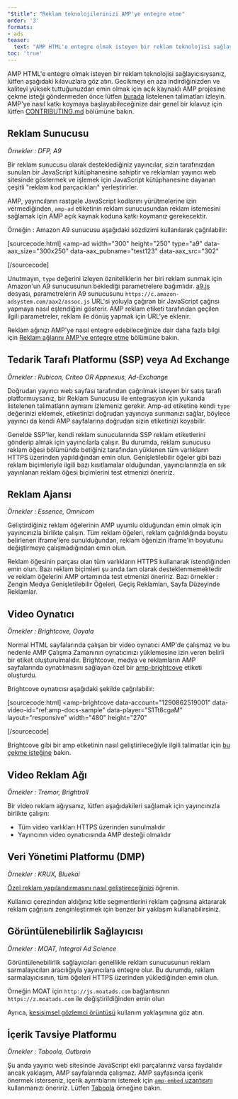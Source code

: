 ```yaml
---
"$title": "Reklam teknolojilerinizi AMP'ye entegre etme"
order: '3'
formats:
- ads
teaser:
  text: "AMP HTML'e entegre olmak isteyen bir reklam teknolojisi sağlayıcısıysanız, lütfen aşağıdaki kılavuzlara göz atın."
toc: 'true'
---
```


<!--
This file is imported from https://github.com/ampproject/amphtml/blob/master/ads/_integration-guide.md.
Please do not change this file.
If you have found a bug or an issue please
have a look and request a pull request there.
-->

AMP HTML'e entegre olmak isteyen bir reklam teknolojisi sağlayıcısıysanız, lütfen aşağıdaki kılavuzlara göz atın. Gecikmeyi en aza indirdiğinizden ve kaliteyi yüksek tuttuğunuzdan emin olmak için açık kaynaklı AMP projesine çekme isteği göndermeden önce lütfen [burada](https://github.com/ampproject/amphtml/blob/master/ads/../3p/README.md#ads) listelenen talimatları izleyin. AMP'ye nasıl katkı koymaya başlayabileceğinize dair genel bir kılavuz için lütfen [CONTRIBUTING.md](https://github.com/ampproject/amphtml/blob/master/ads/../CONTRIBUTING.md) bölümüne bakın.

## Reklam Sunucusu <a name="ad-server"></a>

*Örnekler : DFP, A9*

Bir reklam sunucusu olarak desteklediğiniz yayıncılar, sizin tarafınızdan sunulan bir JavaScript kütüphanesine sahiptir ve reklamları yayıncı web sitesinde göstermek ve işlemek için JavaScript kütüphanesine dayanan çeşitli "reklam kod parçacıkları" yerleştirirler.

AMP, yayıncıların rastgele JavaScript kodlarını yürütmelerine izin vermediğinden, `amp-ad` etiketinin reklam sunucusundan reklam istemesini sağlamak için AMP açık kaynak koduna katkı koymanız gerekecektir.

Örneğin : Amazon A9 sunucusu aşağıdaki sözdizimi kullanılarak çağrılabilir:

[sourcecode:html]
<amp-ad
  width="300"
  height="250"
  type="a9"
  data-aax_size="300x250"
  data-aax_pubname="test123"
  data-aax_src="302"
>
</amp-ad>
[/sourcecode]

Unutmayın, `type` değerini izleyen özniteliklerin her biri reklam sunmak için Amazon'un A9 sunucusunun beklediği parametrelere bağımlıdır. [a9.js](https://github.com/ampproject/amphtml/blob/master/ads/./a9.js) dosyası, parametrelerin A9 sunucusunu `https://c.amazon-adsystem.com/aax2/assoc.js` URL'si yoluyla çağıran bir JavaScript çağrısı yapmaya nasıl eşlendiğini gösterir. AMP reklam etiketi tarafından geçilen ilgili parametreler, reklam ile dönüş yapmak için URL'ye eklenir.

Reklam ağınızı AMP'ye nasıl entegre edebileceğinize dair daha fazla bilgi için [Reklam ağlarını AMP'ye entegre etme](https://github.com/ampproject/amphtml/blob/master/ads/README.md) bölümüne bakın.

## Tedarik Tarafı Platformu (SSP) veya Ad Exchange <a name="supply-side-platform-ssp-or-an-ad-exchange"></a>

*Örnekler : Rubicon, Criteo OR Appnexus, Ad-Exchange*

Doğrudan yayıncı web sayfası tarafından çağrılmak isteyen bir satış tarafı platformuysanız, bir Reklam Sunucusu ile entegrasyon için yukarıda listelenen talimatların aynısını izlemeniz gerekir. Amp-ad etiketine kendi `type` değerinizi eklemek, etiketinizi doğrudan yayıncıya sunmanızı sağlar, böylece yayıncı da kendi AMP sayfalarına doğrudan sizin etiketinizi koyabilir.

Genelde SSP'ler, kendi reklam sunucularında SSP reklam etiketlerini gönderip almak için yayıncılarla çalışır. Bu durumda, reklam sunucusu reklam öğesi bölümünde betiğiniz tarafından yüklenen tüm varlıkların HTTPS üzerinden yapıldığından emin olun. Genişletilebilir öğeler gibi bazı reklam biçimleriyle ilgili bazı kısıtlamalar olduğundan, yayıncılarınızla en sık yayınlanan reklam öğesi biçimlerini test etmenizi öneririz.

## Reklam Ajansı <a name="ad-agency"></a>

*Örnekler : Essence, Omnicom*

Geliştirdiğiniz reklam öğelerinin AMP uyumlu olduğundan emin olmak için yayıncınızla birlikte çalışın. Tüm reklam öğeleri, reklam çağrıldığında boyutu belirlenen iframe'lere sunulduğundan, reklam öğenizin iframe'in boyutunu değiştirmeye çalışmadığından emin olun.

Reklam öğesinin parçası olan tüm varlıkların HTTPS kullanarak istendiğinden emin olun. Bazı reklam biçimleri şu anda tam olarak desteklenmemektedir ve reklam öğelerini AMP ortamında test etmenizi öneririz. Bazı örnekler : Zengin Medya Genişletilebilir Öğeleri, Geçiş Reklamları, Sayfa Düzeyinde Reklamlar.

## Video Oynatıcı <a name="video-player"></a>

*Örnekler : Brightcove, Ooyala*

Normal HTML sayfalarında çalışan bir video oynatıcı AMP'de çalışmaz ve bu nedenle AMP Çalışma Zamanının oynatıcınızı yüklemesine izin veren belirli bir etiket oluşturulmalıdır. Brightcove, medya ve reklamların AMP sayfalarında oynatılmasını sağlayan özel bir [amp-brightcove](https://github.com/ampproject/amphtml/blob/master/extensions/amp-brightcove/amp-brightcove.md) etiketi oluşturdu.

Brightcove oynatıcısı aşağıdaki şekilde çağrılabilir:

[sourcecode:html]
<amp-brightcove
  data-account="1290862519001"
  data-video-id="ref:amp-docs-sample"
  data-player="S1Tt8cgaM"
  layout="responsive"
  width="480"
  height="270"
>
</amp-brightcove>
[/sourcecode]

Brightcove gibi bir amp etiketinin nasıl geliştirileceğiyle ilgili talimatlar için [bu çekme isteğine](https://github.com/ampproject/amphtml/pull/1052) bakın.

## Video Reklam Ağı <a name="video-ad-network"></a>

*Örnekler : Tremor, Brightroll*

Bir video reklam ağıysanız, lütfen aşağıdakileri sağlamak için yayıncınızla birlikte çalışın:

- Tüm video varlıkları HTTPS üzerinden sunulmalıdır
- Yayıncının video oynatıcısında AMP desteği olmalıdır

## Veri Yönetimi Platformu (DMP) <a name="data-management-platform-dmp"></a>

*Örnekler : KRUX, Bluekai*

[Özel reklam yapılandırmasını nasıl geliştireceğinizi](https://amp.dev/documentation/components/amp-ad#enhance-incoming-ad-configuration) öğrenin.

Kullanıcı çerezinden aldığınız kitle segmentlerini reklam çağrısına aktararak reklam çağrısını zenginleştirmek için benzer bir yaklaşım kullanabilirsiniz.

## Görüntülenebilirlik Sağlayıcısı <a name="viewability-provider"></a>

*Örnekler : MOAT, Integral Ad Science*

Görüntülenebilirlik sağlayıcıları genellikle reklam sunucusunun reklam sarmalayıcıları aracılığıyla yayıncılara entegre olur. Bu durumda, reklam sarmalayıcısının, tüm öğeleri HTTPS üzerinden yüklediğinden emin olun.

Örneğin MOAT için `http://js.moatads.com` bağlantısının `https://z.moatads.com` ile değiştirildiğinden emin olun

Ayrıca, [kesişimsel gözlemci örüntüsü](https://github.com/ampproject/amphtml/blob/master/ads/README.md#ad-viewability) kullanım yaklaşımına göz atın.

## İçerik Tavsiye Platformu <a name="content-recommendation-platform"></a>

*Örnekler : Taboola, Outbrain*

Şu anda yayıncı web sitesinde JavaScript ekli parçalarınız varsa faydalıdır ancak yaklaşım, AMP sayfalarında çalışmaz. AMP sayfasında içerik önermek isterseniz, içerik ayrıntılarını istemek için [`amp-embed` uzantısını](https://amp.dev/documentation/components/amp-ad) kullanmanızı öneririz. Lütfen [Taboola](https://github.com/ampproject/amphtml/blob/master/ads/taboola.md) örneğine bakın.

